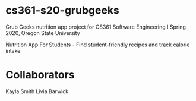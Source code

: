 # cs361-s20-grubgeeks
Grub Geeks nutrition app project for CS361 Software Engineering I Spring 2020, Oregon State University

Nutrition App For Students - Find student-friendly recipes and track calorie intake

# Collaborators
Kayla Smith
Livia Barwick

